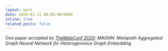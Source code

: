 ```yaml
---
layout: post
date: 2020-01-11 00:00:00+0000
inline: true
related_posts: false
---
```


One paper accepted by [TheWebConf 2020](https://thewebconf.org/www2020/): *MAGNN: Metapath Aggregated Graph Neural Network for Heterogeneous Graph Embedding*

